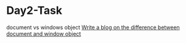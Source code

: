 # Day2-Task

document vs windows object
[Write a blog on the difference between document and window object ](https://docs.google.com/document/d/1_IkTDJAJXgDepNWuoLfVOKxSEIjjtvS6DooLBtxwyUA/edit?usp=sharing)

